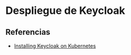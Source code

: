 # Despliegue de Keycloak

## Referencias

- [Installing Keycloak on Kubernetes](https://www.talkingquickly.co.uk/installing-keycloak-kubernetes-helm)
